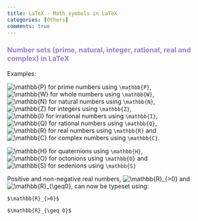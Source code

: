 ```yaml
---
title: LaTeX - Math symbols in LaTeX
categories: [Others]
comments: true
---
```


### <font color= 977FD7> Number sets (prime, natural, integer, rational, real and complex) in LaTeX</font>

Examples: <br/>

<img src="https://s0.wp.com/latex.php?latex=%5Cmathbb%7BP%7D&#038;bg=ffffff&#038;fg=000&#038;s=0&#038;c=20201002" alt="&#92;mathbb{P}" title="&#92;mathbb{P}" class="latex" /> for prime numbers using <code>\mathbb{P}</code>,<br><img src="https://s0.wp.com/latex.php?latex=%5Cmathbb%7BW%7D&#038;bg=ffffff&#038;fg=000&#038;s=0&#038;c=20201002" alt="&#92;mathbb{W}" title="&#92;mathbb{W}" class="latex" /> for whole numbers using <code>\mathbb{W}</code>,<br><img src="https://s0.wp.com/latex.php?latex=%5Cmathbb%7BN%7D&#038;bg=ffffff&#038;fg=000&#038;s=0&#038;c=20201002" alt="&#92;mathbb{N}" title="&#92;mathbb{N}" class="latex" /> for natural numbers using <code>\mathbb{N}</code>,<br><img src="https://s0.wp.com/latex.php?latex=%5Cmathbb%7BZ%7D&#038;bg=ffffff&#038;fg=000&#038;s=0&#038;c=20201002" alt="&#92;mathbb{Z}" title="&#92;mathbb{Z}" class="latex" /> for integers using <code>\mathbb{Z}</code>,<br><img src="https://s0.wp.com/latex.php?latex=%5Cmathbb%7BI%7D&#038;bg=ffffff&#038;fg=000&#038;s=0&#038;c=20201002" alt="&#92;mathbb{I}" title="&#92;mathbb{I}" class="latex" /> for irrational numbers using <code>\mathbb{I}</code>,<br><img src="https://s0.wp.com/latex.php?latex=%5Cmathbb%7BQ%7D&#038;bg=ffffff&#038;fg=000&#038;s=0&#038;c=20201002" alt="&#92;mathbb{Q}" title="&#92;mathbb{Q}" class="latex" /> for rational numbers using <code>\mathbb{Q}</code>,<br><img src="https://s0.wp.com/latex.php?latex=%5Cmathbb%7BR%7D&#038;bg=ffffff&#038;fg=000&#038;s=0&#038;c=20201002" alt="&#92;mathbb{R}" title="&#92;mathbb{R}" class="latex" /> for real numbers using <code>\mathbb{R}</code> and<br><img src="https://s0.wp.com/latex.php?latex=%5Cmathbb%7BC%7D&#038;bg=ffffff&#038;fg=000&#038;s=0&#038;c=20201002" alt="&#92;mathbb{C}" title="&#92;mathbb{C}" class="latex" /> for complex numbers using <code>\mathbb{C}</code>.
<p><img src="https://s0.wp.com/latex.php?latex=%5Cmathbb%7BH%7D&#038;bg=ffffff&#038;fg=000&#038;s=0&#038;c=20201002" alt="&#92;mathbb{H}" title="&#92;mathbb{H}" class="latex" /> for quaternions using <code>\mathbb{H}</code>,<br><img src="https://s0.wp.com/latex.php?latex=%5Cmathbb%7BO%7D&#038;bg=ffffff&#038;fg=000&#038;s=0&#038;c=20201002" alt="&#92;mathbb{O}" title="&#92;mathbb{O}" class="latex" /> for octonions using <code>\mathbb{O}</code> and<br><img src="https://s0.wp.com/latex.php?latex=%5Cmathbb%7BS%7D&#038;bg=ffffff&#038;fg=000&#038;s=0&#038;c=20201002" alt="&#92;mathbb{S}" title="&#92;mathbb{S}" class="latex" /> for sedenions using <code>\mathbb{S}</code></p>
<p>Positive and non-negative real numbers, <img src="https://s0.wp.com/latex.php?latex=%5Cmathbb%7BR%7D_%7B%3E0%7D&#038;bg=ffffff&#038;fg=000&#038;s=0&#038;c=20201002" alt="&#92;mathbb{R}_{&gt;0}" title="&#92;mathbb{R}_{&gt;0}" class="latex" /> and <img src="https://s0.wp.com/latex.php?latex=%5Cmathbb%7BR%7D_%7B%5Cgeq0%7D&#038;bg=ffffff&#038;fg=000&#038;s=0&#038;c=20201002" alt="&#92;mathbb{R}_{&#92;geq0}" title="&#92;mathbb{R}_{&#92;geq0}" class="latex" />, can now be typeset using:</p>
<code>$\mathbb{R}_{&gt;0}$ <br/>
$\mathbb{R}_{\geq 0}$
